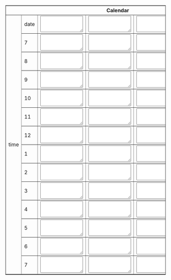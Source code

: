 <!DOCTYPE html>
<html>
<head>
<title>Calendar</title>

<body>

<table border="dotted">
<th colspan="16">Calendar</th></tr>
<tr><td rowspan="20">time</td>
<td>date</td><td><textarea name="myTextBox" cols="14" rows="3"> </textarea></td><td><textarea name="myTextBox" cols="14" rows="3"> </textarea></td><td><textarea name="myTextBox" cols="14" rows="3"> </textarea></td><td><textarea name="myTextBox" cols="14" rows="3"> </textarea></td></tr>
<td>7</td><td><textarea name="myTextBox" cols="14" rows="3"> </textarea></td><td><textarea name="myTextBox" cols="14" rows="3"> </textarea></td><td><textarea name="myTextBox" cols="14" rows="3"> </textarea></td><td><textarea name="myTextBox" cols="14" rows="3"> </textarea></td></tr>
<td>8</td><td><textarea name="myTextBox" cols="14" rows="3"> </textarea></td><td><textarea name="myTextBox" cols="14" rows="3"> </textarea></td><td><textarea name="myTextBox" cols="14" rows="3"> </textarea></td><td><textarea name="myTextBox" cols="14" rows="3"> </textarea></td></tr>
<td>9</td><td><textarea name="myTextBox" cols="14" rows="3"> </textarea></td><td><textarea name="myTextBox" cols="14" rows="3"> </textarea></td><td><textarea name="myTextBox" cols="14" rows="3"> </textarea></td><td><textarea name="myTextBox" cols="14" rows="3"> </textarea></td></tr>
<td>10</td><td><textarea name="myTextBox" cols="14" rows="3"> </textarea></td><td><textarea name="myTextBox" cols="14" rows="3"> </textarea></td><td><textarea name="myTextBox" cols="14" rows="3"> </textarea></td><td><textarea name="myTextBox" cols="14" rows="3"> </textarea></td></tr>
<td>11</td><td><textarea name="myTextBox" cols="14" rows="3"> </textarea></td><td><textarea name="myTextBox" cols="14" rows="3"> </textarea></td><td><textarea name="myTextBox" cols="14" rows="3"> </textarea></td><td><textarea name="myTextBox" cols="14" rows="3"> </textarea></td></tr>
<td>12</td><td><textarea name="myTextBox" cols="14" rows="3"> </textarea></td><td><textarea name="myTextBox" cols="14" rows="3"> </textarea></td><td><textarea name="myTextBox" cols="14" rows="3"> </textarea></td><td><textarea name="myTextBox" cols="14" rows="3"> </textarea></td></tr>
<td>1</td><td><textarea name="myTextBox" cols="14" rows="3"> </textarea></td><td><textarea name="myTextBox" cols="14" rows="3"> </textarea></td><td><textarea name="myTextBox" cols="14" rows="3"> </textarea></td><td><textarea name="myTextBox" cols="14" rows="3"> </textarea></td></tr>
<td>2</td><td><textarea name="myTextBox" cols="14" rows="3"> </textarea></td><td><textarea name="myTextBox" cols="14" rows="3"> </textarea></td><td><textarea name="myTextBox" cols="14" rows="3"> </textarea></td><td><textarea name="myTextBox" cols="14" rows="3"> </textarea></td></tr>
<td>3</td><td><textarea name="myTextBox" cols="14" rows="3"> </textarea></td><td><textarea name="myTextBox" cols="14" rows="3"> </textarea></td><td><textarea name="myTextBox" cols="14" rows="3"> </textarea></td><td><textarea name="myTextBox" cols="14" rows="3"> </textarea></td></tr>
<td>4</td><td><textarea name="myTextBox" cols="14" rows="3"> </textarea></td><td><textarea name="myTextBox" cols="14" rows="3"> </textarea></td><td><textarea name="myTextBox" cols="14" rows="3"> </textarea></td><td><textarea name="myTextBox" cols="14" rows="3"> </textarea></td></tr>
<td>5</td><td><textarea name="myTextBox" cols="14" rows="3"> </textarea></td><td><textarea name="myTextBox" cols="14" rows="3"> </textarea></td><td><textarea name="myTextBox" cols="14" rows="3"> </textarea></td><td><textarea name="myTextBox" cols="14" rows="3"> </textarea></td></tr>
<td>6</td><td><textarea name="myTextBox" cols="14" rows="3"> </textarea></td><td><textarea name="myTextBox" cols="14" rows="3"> </textarea></td><td><textarea name="myTextBox" cols="14" rows="3"> </textarea></td><td><textarea name="myTextBox" cols="14" rows="3"> </textarea></td></tr>
<td>7</td><td><textarea name="myTextBox" cols="14" rows="3"> </textarea></td><td><textarea name="myTextBox" cols="14" rows="3"> </textarea></td><td><textarea name="myTextBox" cols="14" rows="3"> </textarea></td><td><textarea name="myTextBox" cols="14" rows="3"> </textarea></td></tr>

</body></table></html>



</table> </body> </html> 
